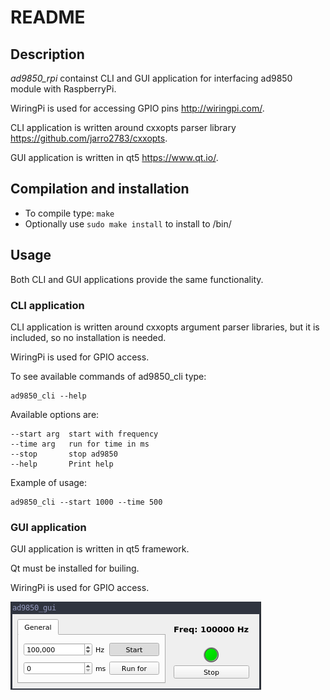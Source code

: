 README
======


Description
-----------

*ad9850_rpi* containst CLI and GUI application for interfacing ad9850 module with RaspberryPi.

WiringPi is used for accessing GPIO pins <http://wiringpi.com/>.

CLI application is written around cxxopts parser library <https://github.com/jarro2783/cxxopts>.

GUI application is written in qt5 <https://www.qt.io/>.


Compilation and installation
----------------------------

- To compile type: `make`
- Optionally use `sudo make install` to install to /bin/


Usage
-----

Both CLI and GUI applications provide the same functionality.

### CLI application

CLI application is written around cxxopts argument parser libraries, but it is included, so no installation is needed.

WiringPi is used for GPIO access.

To see available commands of ad9850_cli type:

	ad9850_cli --help

Available options are:

    --start arg  start with frequency
    --time arg   run for time in ms
    --stop       stop ad9850
    --help       Print help

Example of usage:

    ad9850_cli --start 1000 --time 500

### GUI application

GUI application is written in qt5 framework.

Qt must be installed for builing.

WiringPi is used for GPIO access.

![GUI application](https://github.com/Risto97/ad9850_rpi/blob/master/docs/img/ad9850_gui.png)
